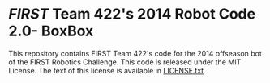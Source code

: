 # <i>FIRST</i> Team 422's 2014 Robot Code 2.0- BoxBox

This repository contains FIRST Team 422's code for the 2014 offseason bot of the FIRST Robotics Challenge. This code is released under the MIT License. The text of this license is available in [LICENSE.txt](LICENSE.txt).